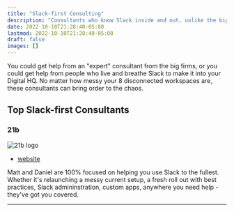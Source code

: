 ```yaml
---
title: "Slack-first Consulting"
description: "Consultants who know Slack inside and out, unlike the big firms."
date: 2022-10-10T21:28:40-05:00
lastmod: 2022-10-10T21:28:40-05:00
draft: false
images: []
---
```



You could get help from an "expert" consultant from the big firms, or you could get help from people who live and breathe Slack to make it into your Digital HQ. No matter how messy your 8 disconnected workspaces are, these consultants can bring order to the chaos.

## Top Slack-first Consultants

### 21b

![21b logo](/images/21b-logo-10-inch.webp)

- [website](https://www.21b.app/)

Matt and Daniel are 100% focused on helping you use Slack to the fullest. Whether it's relaunching a messy current setup, a fresh roll out with best practices, Slack admininstration, custom apps, anywhere you need help - they've got you covered.

---
